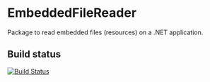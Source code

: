 # EmbeddedFileReader
Package to read embedded files (resources) on a .NET application.

## Build status

[![Build Status](https://travis-ci.org/pedromagueija/EmbeddedFileReader.svg?branch=master)](https://travis-ci.org/pedromagueija/EmbeddedFileReader)

